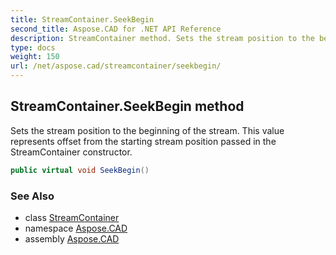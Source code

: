 ```yaml
---
title: StreamContainer.SeekBegin
second_title: Aspose.CAD for .NET API Reference
description: StreamContainer method. Sets the stream position to the beginning of the stream. This value represents offset from the starting stream position passed in the StreamContainer constructor
type: docs
weight: 150
url: /net/aspose.cad/streamcontainer/seekbegin/
---
```

## StreamContainer.SeekBegin method

Sets the stream position to the beginning of the stream. This value represents offset from the starting stream position passed in the StreamContainer constructor.

```csharp
public virtual void SeekBegin()
```

### See Also

* class [StreamContainer](../)
* namespace [Aspose.CAD](../../../aspose.cad/)
* assembly [Aspose.CAD](../../../)


